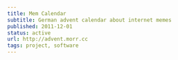 ```yaml
---
title: Mem Calendar
subtitle: German advent calendar about internet memes
published: 2011-12-01
status: active
url: http://advent.morr.cc
tags: project, software
---
```

